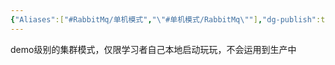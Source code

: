 ```yaml
---
{"Aliases":["#RabbitMq/单机模式","\"#单机模式/RabbitMq\""],"dg-publish":true,"permalink":"/Logseq元知识库/pages/RabbitMq.单机模式/","dgPassFrontmatter":true}
---
```


demo级别的集群模式，仅限学习者自己本地启动玩玩，不会运用到生产中

